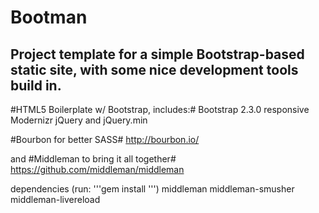 Bootman
=======

Project template for a simple Bootstrap-based static site, with some nice development tools build in. 
-----------------------------------------------------------------------------------------------------

#HTML5 Boilerplate w/ Bootstrap, includes:#
Bootstrap 2.3.0 responsive
Modernizr
jQuery and jQuery.min

#Bourbon for better SASS#
<http://bourbon.io/>

and #Middleman to bring it all together#
<https://github.com/middleman/middleman>

dependencies (run: '''gem install <name>''')
middleman
middleman-smusher
middleman-livereload


